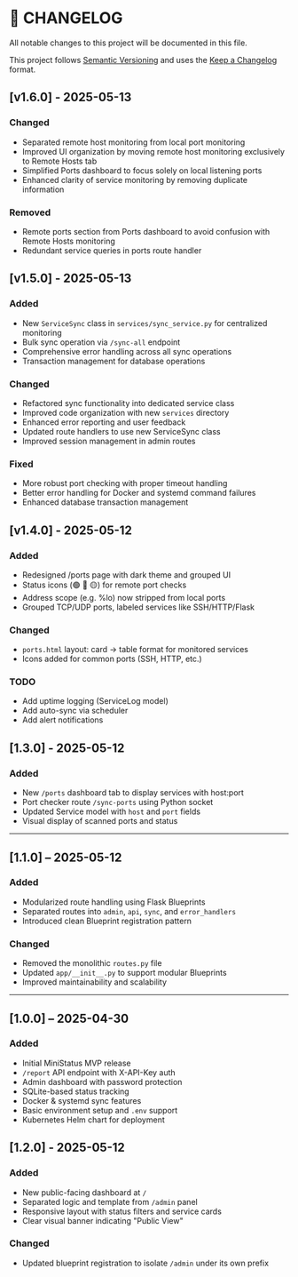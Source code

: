 # 📜 CHANGELOG

All notable changes to this project will be documented in this file.

This project follows [Semantic Versioning](https://semver.org/) and uses the [Keep a Changelog](https://keepachangelog.com/en/1.0.0/) format.

## [v1.6.0] - 2025-05-13
### Changed
- Separated remote host monitoring from local port monitoring
- Improved UI organization by moving remote host monitoring exclusively to Remote Hosts tab
- Simplified Ports dashboard to focus solely on local listening ports
- Enhanced clarity of service monitoring by removing duplicate information

### Removed
- Remote ports section from Ports dashboard to avoid confusion with Remote Hosts monitoring
- Redundant service queries in ports route handler

## [v1.5.0] - 2025-05-13
### Added
- New `ServiceSync` class in `services/sync_service.py` for centralized monitoring
- Bulk sync operation via `/sync-all` endpoint
- Comprehensive error handling across all sync operations
- Transaction management for database operations

### Changed
- Refactored sync functionality into dedicated service class
- Improved code organization with new `services` directory
- Enhanced error reporting and user feedback
- Updated route handlers to use new ServiceSync class
- Improved session management in admin routes

### Fixed
- More robust port checking with proper timeout handling
- Better error handling for Docker and systemd command failures
- Enhanced database transaction management

## [v1.4.0] - 2025-05-12
### Added
- Redesigned /ports page with dark theme and grouped UI
- Status icons (🟢 🔴 🟡) for remote port checks
- Address scope (e.g. %lo) now stripped from local ports
- Grouped TCP/UDP ports, labeled services like SSH/HTTP/Flask

### Changed
- `ports.html` layout: card → table format for monitored services
- Icons added for common ports (SSH, HTTP, etc.)

### TODO
- Add uptime logging (ServiceLog model)
- Add auto-sync via scheduler
- Add alert notifications


## [1.3.0] - 2025-05-12
### Added
- New `/ports` dashboard tab to display services with host:port
- Port checker route `/sync-ports` using Python socket
- Updated Service model with `host` and `port` fields
- Visual display of scanned ports and status

---

## [1.1.0] – 2025-05-12
### Added
- Modularized route handling using Flask Blueprints
- Separated routes into `admin`, `api`, `sync`, and `error_handlers`
- Introduced clean Blueprint registration pattern

### Changed
- Removed the monolithic `routes.py` file
- Updated `app/__init__.py` to support modular Blueprints
- Improved maintainability and scalability

---

## [1.0.0] – 2025-04-30
### Added
- Initial MiniStatus MVP release
- `/report` API endpoint with X-API-Key auth
- Admin dashboard with password protection
- SQLite-based status tracking
- Docker & systemd sync features
- Basic environment setup and `.env` support
- Kubernetes Helm chart for deployment

## [1.2.0] - 2025-05-12
### Added
- New public-facing dashboard at `/`
- Separated logic and template from `/admin` panel
- Responsive layout with status filters and service cards
- Clear visual banner indicating "Public View"

### Changed
- Updated blueprint registration to isolate `/admin` under its own prefix

